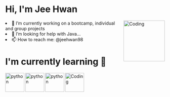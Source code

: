 <h1 align="left">Hi, I'm Jee Hwan</h1> <img align="right" alt="Coding" height="130" width="130" src="https://media2.giphy.com/media/qgQUggAC3Pfv687qPC/giphy.gif"

- 🔭 I’m currently working on a bootcamp, individual and group projects
- 🤔 I’m looking for help with Java...
- 📫 How to reach me: @jeehwan98
<h1 align="left"> I'm currently learning 🌱</h1>
<p align="left">
<img align="left" alt="python" height="60" width="60" src="https://cdn.jsdelivr.net/gh/devicons/devicon/icons/python/python-original.svg" alt=/>
<img align="left" alt="python" height="60" width="60" src="https://cdn.jsdelivr.net/gh/devicons/devicon/icons/vscode/vscode-original-wordmark.svg"/>
<img align="left" alt="python" height="60" width="60" src="https://cdn.jsdelivr.net/gh/devicons/devicon/icons/java/java-original.svg"/>
<img align="left" alt="Coding" height="60" width="60" src= "https://habrastorage.org/files/0b7/1ba/efa/0b71baefa9a345de8eda95a406067e42.gif](https://i.gifer.com/origin/3f/3face8da2a6c3dcd27cb4a1aaa32c926_w200.gif)https://i.gifer.com/origin/3f/3face8da2a6c3dcd27cb4a1aaa32c926_w200.gif">
